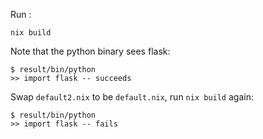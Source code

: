 Run :

```
nix build
```

Note that the python binary sees flask:

```
$ result/bin/python
>> import flask -- succeeds
```

Swap `default2.nix` to be `default.nix`, run `nix build` again:

```
$ result/bin/python
>> import flask -- fails
```
